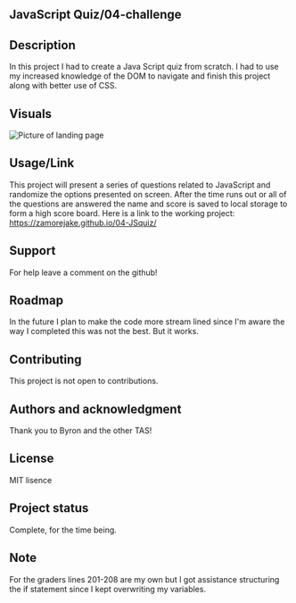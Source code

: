 ## JavaScript Quiz/04-challenge

## Description
In this project I had to create a Java Script quiz from scratch. I had to use my increased knowledge of the DOM to navigate and finish this project along with better use of CSS.

## Visuals
![Picture of landing page](https://github.com/zamorejake/03-passwordGenerator/blob/main/04-JSquiz/assets/photos/demoSMALLER.png)

## Usage/Link
This project will present a series of questions related to JavaScript and randomize the options presented on screen. After the time runs out or all of the questions are answered the name and score is saved to local storage to form a high score board.
Here is a link to the working project: https://zamorejake.github.io/04-JSquiz/

## Support
For help leave a comment on the github!

## Roadmap
In the future I plan to make the code more stream lined since I'm aware the way I completed this was not the best. But it works.

## Contributing
This project is not open to contributions.

## Authors and acknowledgment
Thank you to Byron and the other TAS!

## License
MIT lisence

## Project status
Complete, for the time being.

## Note

For the graders lines 201-208 are my own but I got assistance structuring the if statement since I kept overwriting my variables.